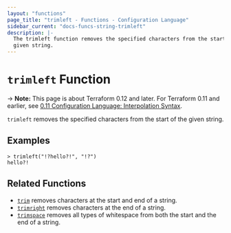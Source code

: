 ```yaml
---
layout: "functions"
page_title: "trimleft - Functions - Configuration Language"
sidebar_current: "docs-funcs-string-trimleft"
description: |-
  The trimleft function removes the specified characters from the start of a
  given string.
---
```


# `trimleft` Function

-> **Note:** This page is about Terraform 0.12 and later. For Terraform 0.11 and
earlier, see
[0.11 Configuration Language: Interpolation Syntax](../../configuration-0-11/interpolation.html).

`trimleft` removes the specified characters from the start of the given string.

## Examples

```
> trimleft("!?hello?!", "!?")
hello?!
```

## Related Functions

* [`trim`](./trim.html) removes characters at the start and end of a string.
* [`trimright`](./trimright.html) removes characters at the end of a string.
* [`trimspace`](./trimspace.html) removes all types of whitespace from
  both the start and the end of a string.
